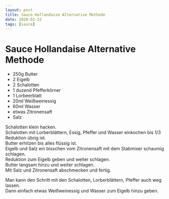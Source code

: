 ```yaml
---
layout: post
title: Sauce Hollandaise Alternative Methode
date: 2020-02-22
tags: [sauce]
---
```

# Sauce Hollandaise Alternative Methode

- 250g Butter
- 2 Eigelb
- 2 Schalotten
- 1 duzend Pfefferkörner
- 1 Lorbeerblatt
- 20ml Weißweinessig
- 60ml Wasser
- etwas ZItronensaft
- Salz

Schalotten klein hacken.  
Schalotten mit Lorberblättern, Essig, Pfeffer und Wasser einkochen bis 1/3 Reduktion übrig ist.  
Butter erhitzen bis alles flüssig ist.  
Eigelb und Salz ein bisschen vom Zitronensaft mit dem Stabmixer schaumig schlagen.  
Reduktion zum Eigelb geben und weiter schlagen.  
Butter langsam hinzu und weiter schlagen.  
Mit Salz und Zitronensaft abschmecken und fertig.  
  
Man kann den Schritt mit den Schalotten, Lorberblättern, Pfeffer auch weg lassen.  
Dann einfach etwas Weißweinessig und Wasser zum Eigelb hinzu geben.  
